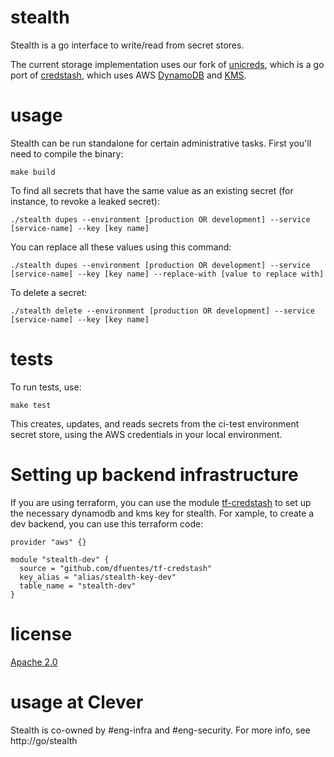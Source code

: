 # stealth

Stealth is a go interface to write/read from secret stores.

The current storage implementation uses our fork of [unicreds](https://github.com/Clever/unicreds), which is a go port of [credstash](https://github.com/fugue/credstash), which uses AWS [DynamoDB](https://aws.amazon.com/dynamodb/) and [KMS](https://aws.amazon.com/kms/).


# usage

Stealth can be run standalone for certain administrative tasks. First you'll need to compile the binary:

    make build

To find all secrets that have the same value as an existing secret (for instance, to revoke a leaked secret):

    ./stealth dupes --environment [production OR development] --service [service-name] --key [key name]

You can replace all these values using this command:

    ./stealth dupes --environment [production OR development] --service [service-name] --key [key name] --replace-with [value to replace with]

To delete a secret:

    ./stealth delete --environment [production OR development] --service [service-name] --key [key name]

# tests

To run tests, use:

    make test

This creates, updates, and reads secrets from the ci-test environment secret store, using the AWS credentials in your local environment.

# Setting up backend infrastructure

If you are using terraform, you can use the module [tf-credstash](https://github.com/dfuentes/tf-credstash) to set up the necessary dynamodb and kms key for stealth.  For xample, to create a dev backend, you can use this terraform code:

```HCL
provider "aws" {}

module "stealth-dev" {
  source = "github.com/dfuentes/tf-credstash"
  key_alias = "alias/stealth-key-dev"
  table_name = "stealth-dev"
}
```

# license

[Apache 2.0](./LICENSE)

# usage at Clever

Stealth is co-owned by #eng-infra and #eng-security. For more info, see http://go/stealth

